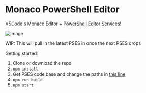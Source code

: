 # Monaco PowerShell Editor

VSCode's Monaco Editor + [PowerShell Editor Services](https://github.com/powershell/PowerShellEditorServices)!

![image](https://user-images.githubusercontent.com/2644648/43245349-da6d8f50-9062-11e8-94c0-db1fb0ff3b26.png)

WIP: This will pull in the latest PSES in once the next PSES drops

Getting started:

1. Clone or download the repo
2. `npm install`
3. Get PSES code base and change the paths in [this line](https://github.com/tylerl0706/monaco-powershell/blob/master/src/json-server-launcher.ts#L14)
4. `npm run build`
5. `npm start`

